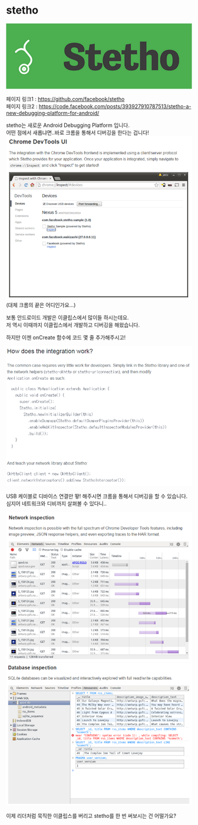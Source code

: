 # stetho

![이미지](img/004$05$01.PNG)

페이지 링크1 : https://github.com/facebook/stetho  
페이지 링크2 : https://code.facebook.com/posts/393927910787513/stetho-a-new-debugging-platform-for-android/  

stetho는 새로운 Android Debugging Platform 입니다.  
어떤 점에서 새롭냐면..바로 크롬을 통해서 디버깅을 한다는 겁니다!  
![이미지](img/004$05$02.PNG)  
(대체 크롬의 끝은 어디인가요...)  

보통 안드로이드 개발은 이클립스에서 많이들 하시는데요.  
저 역시 이때까지 이클립스에서 개발하고 디버깅을 해왔습니다.

하지만 이젠 onCreate 함수에 코드 몇 줄 추가해주시고!

![이미지](img/004$05$03.PNG)

USB 케이블로 디바이스 연결만 뙇! 해주시면 크롬을 통해서 디버깅을 할 수 있습니다.  
심지어 네트워크와 디비까지 살펴볼 수 있다니..  

![이미지](img/004$05$04.PNG)![이미지](img/004$05$05.PNG)  

이제 리더처럼 묵직한 이클립스를 버리고 stetho를 한 번 써보시는 건 어떨가요?
